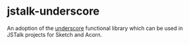 # jstalk-underscore

An adoption of the [underscore](https://github.com/jashkenas/underscore) functional library which can be used in JSTalk projects for Sketch and Acorn.



